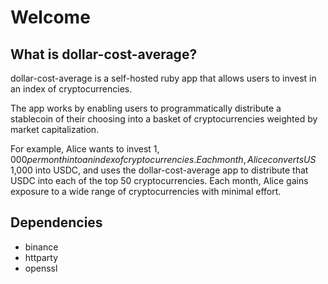 # Welcome

## What is dollar-cost-average?
dollar-cost-average is a self-hosted ruby app that allows users to invest in an index of cryptocurrencies.

The app works by enabling users to programmatically distribute a stablecoin of their choosing into a basket of cryptocurrencies weighted by market capitalization.

For example, Alice wants to invest $1,000 per month into an index of cryptocurrencies. Each month, Alice converts US$ 1,000 into USDC, and uses the dollar-cost-average app to distribute that USDC into each of the top 50 cryptocurrencies. Each month, Alice gains exposure to a wide range of cryptocurrencies with minimal effort.

## Dependencies
- binance
- httparty
- openssl